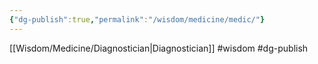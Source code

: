 ```yaml
---
{"dg-publish":true,"permalink":"/wisdom/medicine/medic/"}
---
```


[[Wisdom/Medicine/Diagnostician\|Diagnostician]]
#wisdom #dg-publish